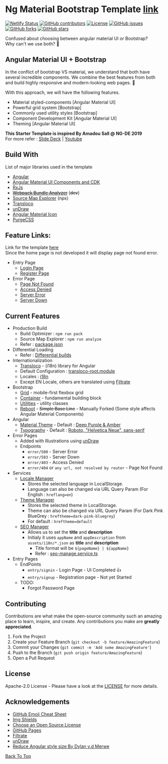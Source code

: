 # Ng Material Bootstrap Template [link](https://ngtemplate-balaji.netlify.app/entry/signin)

[![Netlify Status](https://api.netlify.com/api/v1/badges/7152142d-f7ae-4f48-afa5-334086a777a0/deploy-status)](https://app.netlify.com/sites/ngtemplate-balaji/deploys)
[![GitHub contributors](https://img.shields.io/github/contributors/BalajiDany/ng-material-bootstrap-template.svg)](https://github.com/BalajiDany/ng-material-bootstrap-template/graphs/contributors)
[![License](https://img.shields.io/badge/License-Apache%202.0-blue.svg)](https://github.com/BalajiDany/ng-material-bootstrap-template/blob/main/LICENSE)
[![GitHub issues](https://img.shields.io/github/issues/BalajiDany/ng-material-bootstrap-template.svg)](https://github.com/BalajiDany/ng-material-bootstrap-template/issues)
[![GitHub forks](https://img.shields.io/github/forks/BalajiDany/ng-material-bootstrap-template.svg)](https://github.com/BalajiDany/ng-material-bootstrap-template/network)
[![GitHub stars](https://img.shields.io/github/stars/BalajiDany/ng-material-bootstrap-template.svg)](https://github.com/BalajiDany/ng-material-bootstrap-template/stargazers)

Confused about choosing between angular material UI or Bootstrap? <br>
Why can't we use both? :thinking:


## Angular Material UI + Bootstrap

In the conflict of bootstrap VS material, we understand that both have several incredible components. We combine the best features from both and build highly responsive and modern-looking web pages. :tada:

 With this approach, we will have the following features.

* Material styled-components [Angular Material UI]
* Powerful grid system [Bootstrap]
* Commonly used utility styles [Bootstrap]
* Component Development Kit [Angular Material UI]
* Theming [Angular Material UI]

**This Starter Template is inspired By Amadou Sall @ NG-DE 2019**<br>
For more refer : 
[Slide Deck](https://speakerdeck.com/ahasall/angular-material-or-bootstrap-stop-asking-the-question-at-ng-de-2019) | [Youtube](https://www.youtube.com/watch?v=6MgOHuxz2Ow)


## Build With

List of major libraries used in the template

- [Angular](https://angular.io)
- [Angular Material UI Components and CDK](https://material.angular.io)
- [RxJs](https://rxjs-dev.firebaseapp.com)
- ~~[Webpack Bundle Analyzer](https://www.npmjs.com/package/webpack-bundle-analyzer)~~ (~~dev~~)
- [Source Map Explorer](https://github.com/danvk/source-map-explorer) (npx)
- [Transloco](https://ngneat.github.io/transloco/)
- [unDraw](https://undraw.co)
- [Angular Material Icon](https://fonts.google.com/icons)
- [PurgeCSS](https://purgecss.com/)


## Feature Links:
Link for the template [here](https://ngtemplate-balaji.netlify.app) <br>
Since the home page is not developed it will display page not found error.

* Entry Page 
  - [Login Page](https://ngtemplate-balaji.netlify.app/entry/signin)
  - [Register Page](https://ngtemplate-balaji.netlify.app/entry/signup)
* Error Page 
  - [Page Not Found](https://ngtemplate-balaji.netlify.app/error/404)
  - [Access Denied](https://ngtemplate-balaji.netlify.app/error/403)
  - [Server Error](https://ngtemplate-balaji.netlify.app/error/500)
  - [Server Down](https://ngtemplate-balaji.netlify.app/error/503)


## Current Features

- Production Build
  - Build Optimizer : `npm run pack`
  - Source Map Explorer : `npm run analyze`
  - Refer : [package.json](package.json)
- Differential Loading
  - Refer : [Differential builds](https://angular.io/guide/deployment#differential-loading)
- Internationalization
  - [Transloco](https://ngneat.github.io/transloco/) - (i18n) library for Angular
  - Default Configuration : [transloco-root.module](src/app/@core/transloco/transloco-root.module.ts)
  - Locales : [i18n](src/assets/i18n)
  - Except EN Locale, others are translated using [Filtrate](https://file-translate.com/en/app/json-translate)
- Bootstrap
  - [Grid](https://getbootstrap.com/docs/5.0/layout/grid/) - mobile-first flexbox grid
  - [Container](https://getbootstrap.com/docs/5.0/layout/containers/) - fundamental building block
  - [Utilities](https://getbootstrap.com/docs/5.0/utilities) - utility classes
  - [Reboot](https://getbootstrap.com/docs/5.0/content/reboot/) - ~~Simple Base Line~~  - Manually Forked (Some style affects Angular Material Components)
- Angular
  - [Material Theme](https://material.angular.io/guide/theming) - Default : [Deep Purple & Amber](src/styles/theming.scss)
  - [Typography](https://material.angular.io/guide/typography) - Default : [Roboto, "Helvetica Neue", sans-serif](src/styles/typography.scss)
- Error Pages
  - Added with Illustrations using [unDraw](https://undraw.co)
  - Endpoints
    - `error/500` - Server Error
    - `error/503` - Server Down
    - `error/403` - Access Denied
    - `error/404` or `any url, not resolved by router` - Page Not Found
- Services
  - [Locale Manager](./src/app/@core/services/locale-manager.service.ts)
    - Stores the selected language in LocalStorage.
    - Language can also be changed via URL Query Param  (For English : `hreflang=en`)
  - [Theme Manager](./src/app/@core/services/theme-manager.service.ts)
    - Stores the selected theme in LocalStorage.
    - Theme can also be changed via URL Query Param (For Dark Pink BlueGrey : `hreftheme=dark-pink-bluegrey`)
    - For default : `hreftheme=default`
  - [SEO Manager](./src/app/@core/services/seo-manager.service.ts)
    - Allows us to set the **title** and **description**
    - Initialy it uses `appName` and `appDescription` from `assets/i18n/*.json` as **title** and **description**
        - Title format will be `${pageName} | ${appName}` 
        - Refer : [seo-manage.service.ts](./src/app/@core/services/seo-manager.service.ts)
- Entry Pages
  - EndPoints
    - `entry/signin` - Login Page - UI Completed :+1:
    - `entry/signup` - Registration page - Not yet Started
  - TODO:
    - Forgot Password Page


## Contributing

Contributions are what make the open-source community such an amazing place to learn, inspire, and create. Any contributions you make are **greatly appreciated**.

1. Fork the Project
2. Create your Feature Branch (`git checkout -b feature/AmazingFeature`)
3. Commit your Changes (`git commit -m 'Add some AmazingFeature'`)
4. Push to the Branch (`git push origin feature/AmazingFeature`)
5. Open a Pull Request


## License

Apache-2.0 License - Please have a look at the [LICENSE](LICENSE) for more details.

## Acknowledgements

* [GitHub Emoji Cheat Sheet](https://www.webpagefx.com/tools/emoji-cheat-sheet)
* [Img Shields](https://shields.io)
* [Choose an Open Source License](https://choosealicense.com)
* [GitHub Pages](https://pages.github.com)
* [Filtrate](https://file-translate.com/en/app/json-translate)
* [unDraw](https://undraw.co)
* [Reduce Angular style size By Dylan v.d Merwe](https://dev.to/dylanvdmerwe/reduce-angular-style-size-using-purgecss-to-remove-unused-styles-3b2k)

[Back To Top](#ng-material-bootstrap-template)
